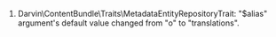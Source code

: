 1. Darvin\ContentBundle\Traits\MetadataEntityRepositoryTrait: "$alias" argument's default value changed from "o" to
 "translations".
